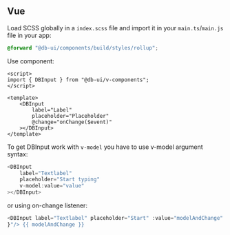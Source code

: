 ## Vue

Load SCSS globally in a `index.scss` file and import it in your `main.ts`/`main.js` file in your app:

```scss
@forward "@db-ui/components/build/styles/rollup";
```

Use component:

```vue
<script>
import { DBInput } from "@db-ui/v-components";
</script>

<template>
	<DBInput
		label="Label"
		placeholder="Placeholder"
		@change="onChange($event)"
	></DBInput>
</template>
```

To get DBInput work with `v-model` you have to use v-model argument syntax:

```typescript
<DBInput
	label="Textlabel"
	placeholder="Start typing"
	v-model:value="value"
></DBInput>
```

or using on-change listener:

```typescript
<DBInput label="Textlabel" placeholder="Start" :value="modelAndChange" @change="($event) => { modelAndChange = $event.target.value;
}"/> {{ modelAndChange }}
```
